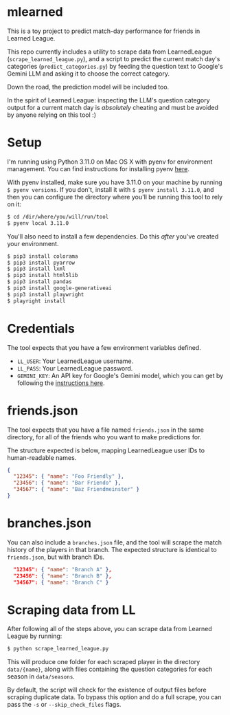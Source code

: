 # mlearned

This is a toy project to predict match-day performance for friends in Learned League.

This repo currently includes a utility to scrape data from LearnedLeague (`scrape_learned_league.py`),
and a script to predict the current match day's categories (`predict_categories.py`) by feeding
the question text to Google's Gemini LLM and asking it to choose the correct category.

Down the road, the prediction model will be included too.

In the spirit of Learned League: inspecting the LLM's question category output for
a current match day is _absolutely_ cheating and must be avoided by anyone relying
on this tool :)

# Setup

I'm running using Python 3.11.0 on Mac OS X with pyenv for environment management.
You can find instructions for installing pyenv [here](https://github.com/pyenv/pyenv).

With pyenv installed, make sure you have 3.11.0 on your machine by running `$ pyenv versions`.
If you don't, install it with `$ pyenv install 3.11.0`, and then you can configure the directory
where you'll be running this tool to rely on it:

```zsh
$ cd /dir/where/you/will/run/tool
$ pyenv local 3.11.0
```

You'll also need to install a few dependencies. Do this _after_ you've created your environment.

```zsh
$ pip3 install colorama
$ pip3 install pyarrow
$ pip3 install lxml
$ pip3 install html5lib
$ pip3 install pandas
$ pip3 install google-generativeai
$ pip3 install playwright
$ playright install
```

# Credentials

The tool expects that you have a few environment variables defined.

- `LL_USER`: Your LearnedLeague username.
- `LL_PASS`: Your LearnedLeague password.
- `GEMINI_KEY`: An API key for Google's Gemini model, which you can get by following the [instructions here](https://ai.google.dev/tutorials/setup).

# friends.json

The tool expects that you have a file named `friends.json` in the same directory, for all of the friends who you want to make predictions for.

The structure expected is below, mapping LearnedLeague user IDs to human-readable names.

```json
{
  "12345": { "name": "Foo Friendly" },
  "23456": { "name": "Bar Friendo" },
  "34567": { "name": "Baz Friendmeinster" }
}
```

# branches.json

You can also include a `branches.json` file, and the tool will scrape the match history of the players in
that branch. The expected structure is identical to `friends.json`, but with branch IDs.

```json
  "12345": { "name": "Branch A" },
  "23456": { "name": "Branch B" },
  "34567": { "name": "Branch C" }
```

# Scraping data from LL

After following all of the steps above, you can scrape data from Learned League by running:

```zsh
$ python scrape_learned_league.py
```

This will produce one folder for each scraped player in the directory `data/{name}`, along with
files containing the question categories for each season in `data/seasons`.

By default, the script will check for the existence of output files before scraping duplicate
data. To bypass this option and do a full scrape, you can pass the `-s` or `--skip_check_files` flags.

